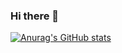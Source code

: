 ### Hi there 👋
[![Anurag's GitHub stats](https://github-readme-stats.vercel.app/api?username=coribradford&hide=stars&count_private=true)](https://github.com/anuraghazra/github-readme-stats)

<!--
**coribradford/coribradford** is a ✨ _special_ ✨ repository because its `README.md` (this file) appears on your GitHub profile.
[![Top Langs](https://github-readme-stats.vercel.app/api/top-langs/?username=coribradford&exclude_repo=nand2tetris,data_structures_handbook)](https://github.com/anuraghazra/github-readme-stats)
Here are some ideas to get you started:

- 🔭 I’m currently working on ...
- 🌱 I’m currently learning ...
- 👯 I’m looking to collaborate on ...
- 🤔 I’m looking for help with ...
- 💬 Ask me about ...
- 📫 How to reach me: ...
- 😄 Pronouns: ...
- ⚡ Fun fact: ...
-->
